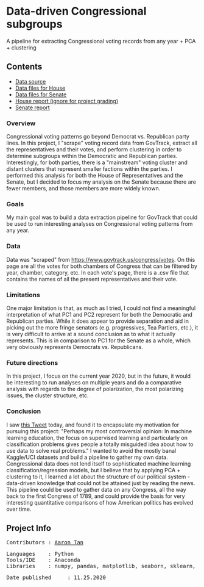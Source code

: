 # Data-driven Congressional subgroups
A pipeline for extracting Congressional voting records from any year + PCA + clustering

## Contents
* [Data source](https://www.govtrack.us/congress/votes)
* [Data files for House](data_house)
* [Data files for Senate](data_senate)
* [House report (ignore for project grading)](2020%20House.ipynb)
* [Senate report](2020%20Senate.ipynb)

### Overview
Congressional voting patterns go beyond Democrat vs. Republican party lines. In this project, I "scrape" voting record data from GovTrack, extract all the representatives and their votes, and perform clustering in order to determine subgroups within the Democratic and Republican parties. Interestingly, for both parties, there is a "mainstream" voting cluster and distant clusters that represent smaller factions within the parties. I performed this analysis for both the House of Representatives and the Senate, but I decided to focus my analysis on the Senate because there are fewer members, and those members are more widely known.
### Goals
My main goal was to build a data extraction pipeline for GovTrack that could be used to run interesting analyses on Congressional voting patterns from any year. 
### Data
Data was "scraped" from https://www.govtrack.us/congress/votes. On this page are all the votes for both chambers of Congress that can be filtered by year, chamber, category, etc. In each vote's page, there is a .csv file that contains the names of all the present representatives and their vote.
### Limitations
One major limitation is that, as much as I tried, I could not find a meaningful interpretation of what PC1 and PC2 represent for both the Democratic and Republican parties. While it does appear to provide separation and aid in picking out the more fringe senators (e.g. progressives, Tea Partiers, etc.), it is very difficult to arrive at a sound conclusion as to what it actually represents. This is in comparison to PC1 for the Senate as a whole, which very obviously represents Democrats vs. Republicans.
### Future directions
In this project, I focus on the current year 2020, but in the future, it would be interesting to run analyses on multiple years and do a comparative analysis with regards to the degree of polarization, the most polarizing issues, the cluster structure, etc.
### Conclusion
I saw [this Tweet](https://twitter.com/seanjtaylor/status/1331426161356808192) today, and found it to encapsulate my motivation for pursuing this project: "Perhaps my most controversial opinion: In machine learning education, the focus on supervised learning and particularly on classification problems gives people a totally misguided idea about how to use data to solve real problems." I wanted to avoid the mostly banal Kaggle/UCI datasets and build a pipeline to gather my own data. Congressional data does not lend itself to sophisticated machine learning classification/regression models, but I believe that by applying PCA + clustering to it, I learned a lot about the structure of our political system - data-driven knowledge that could not be attained just by reading the news. This pipeline could be used to gather data on any Congress, all the way back to the first Congress of 1789, and could provide the basis for very interesting quantitative comparisons of how American politics has evolved over time.


## Project Info
<pre>
Contributors : <a href=https://github.com/aarondzt>Aaron Tan</a>
</pre>

<pre>
Languages    : Python
Tools/IDE    : Anaconda
Libraries    : numpy, pandas, matplotlib, seaborn, sklearn, urllib.request, re, yellowbrick.cluster
</pre>

<pre>
Date published     : 11.25.2020
</pre>
